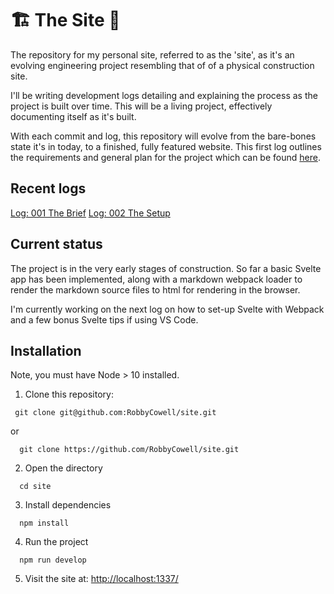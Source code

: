# 🏗 The Site 🚧
The repository for my personal site, referred to as the 'site', as it's an evolving engineering project resembling that of of a physical construction site.

I'll be writing development logs detailing and explaining the process as the project is built over time. This will be a living project, effectively documenting itself as it's built.

With each commit and log, this repository will evolve from the bare-bones state it's in today, to a finished, fully featured website. This first log outlines the requirements and general plan for the project which can be found [here](./src/dispatches/001-the-brief.md).

## Recent logs
[Log: 001 The Brief](./src/dispatches/001-the-brief.md)
[Log: 002 The Setup](./src/dispatches/002-the-setup.md)

## Current status
The project is in the very early stages of construction. So far a basic Svelte app has been implemented, along with a markdown webpack loader to render the markdown source files to html for rendering in the browser.

I'm currently working on the next log on how to set-up Svelte with Webpack and a few bonus Svelte tips if using VS Code.

## Installation
Note, you must have Node > 10 installed.

1. Clone this repository:
 ```
  git clone git@github.com:RobbyCowell/site.git
``` 
  or 
```
  git clone https://github.com/RobbyCowell/site.git
```
2. Open the directory
```
  cd site
```
3. Install dependencies
```
  npm install
```
4. Run the project
```
  npm run develop
```

5. Visit the site at: [http://localhost:1337/](http://localhost:1337/)